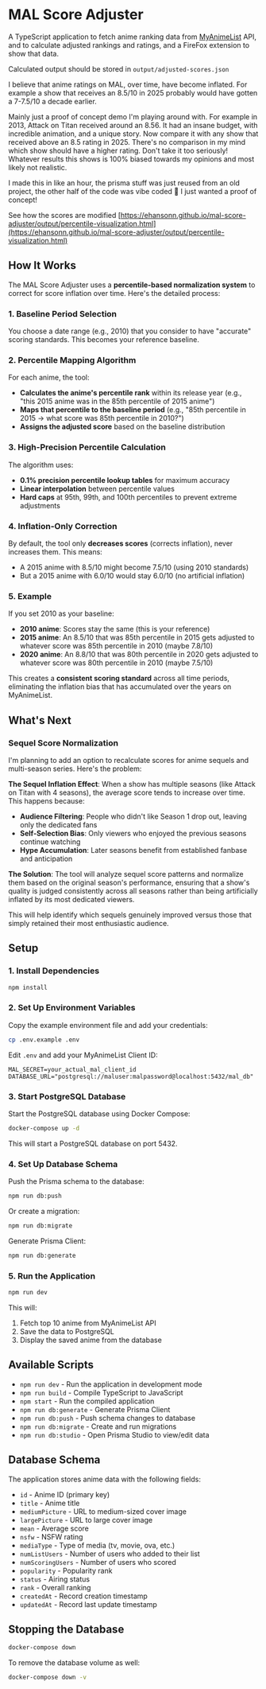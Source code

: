 # MAL Score Adjuster

A TypeScript application to fetch anime ranking data from [MyAnimeList](https://myanimelist.net/) API, and to calculate adjusted rankings and ratings, and a FireFox extension to show that data.

Calculated output should be stored in `output/adjusted-scores.json`


I believe that anime ratings on MAL, over time, have become inflated. For example a show that receives an 8.5/10 in 2025 probably would have gotten a 7-7.5/10 a decade earlier.

Mainly just a proof of concept demo I'm playing around with. For example in 2013, Attack on Titan received around an 8.56. It had an insane budget, with incredible animation, and a unique story. Now compare it with any show that received above an 8.5 rating in 2025. There's no comparison in my mind which show should have a higher rating. Don't take it too seriously! Whatever results this shows is 100% biased towards my opinions and most likely not realistic.



I made this in like an hour, the prisma stuff was just reused from an old project, the other half of the code was vibe coded 🤦 I just wanted a proof of concept!



See how the scores are modified [https://ehansonn.github.io/mal-score-adjuster/output/percentile-visualization.html](https://ehansonn.github.io/mal-score-adjuster/output/percentile-visualization.html)

## How It Works

The MAL Score Adjuster uses a **percentile-based normalization system** to correct for score inflation over time. Here's the detailed process:

### 1. **Baseline Period Selection**
You choose a date range (e.g., 2010) that you consider to have "accurate" scoring standards. This becomes your reference baseline.

### 2. **Percentile Mapping Algorithm**
For each anime, the tool:
- **Calculates the anime's percentile rank** within its release year (e.g., "this 2015 anime was in the 85th percentile of 2015 anime")
- **Maps that percentile to the baseline period** (e.g., "85th percentile in 2015 → what score was 85th percentile in 2010?")
- **Assigns the adjusted score** based on the baseline distribution

### 3. **High-Precision Percentile Calculation**
The algorithm uses:
- **0.1% precision percentile lookup tables** for maximum accuracy
- **Linear interpolation** between percentile values
- **Hard caps** at 95th, 99th, and 100th percentiles to prevent extreme adjustments

### 4. **Inflation-Only Correction**
By default, the tool only **decreases scores** (corrects inflation), never increases them. This means:
- A 2015 anime with 8.5/10 might become 7.5/10 (using 2010 standards)
- But a 2015 anime with 6.0/10 would stay 6.0/10 (no artificial inflation)

### 5. **Example**
If you set 2010 as your baseline:
- **2010 anime**: Scores stay the same (this is your reference)
- **2015 anime**: An 8.5/10 that was 85th percentile in 2015 gets adjusted to whatever score was 85th percentile in 2010 (maybe 7.8/10)
- **2020 anime**: An 8.8/10 that was 80th percentile in 2020 gets adjusted to whatever score was 80th percentile in 2010 (maybe 7.5/10)

This creates a **consistent scoring standard** across all time periods, eliminating the inflation bias that has accumulated over the years on MyAnimeList.

## What's Next

### Sequel Score Normalization
I'm planning to add an option to recalculate scores for anime sequels and multi-season series. Here's the problem:

**The Sequel Inflation Effect**: When a show has multiple seasons (like Attack on Titan with 4 seasons), the average score tends to increase over time. This happens because:

- **Audience Filtering**: People who didn't like Season 1 drop out, leaving only the dedicated fans
- **Self-Selection Bias**: Only viewers who enjoyed the previous seasons continue watching
- **Hype Accumulation**: Later seasons benefit from established fanbase and anticipation

**The Solution**: The tool will analyze sequel score patterns and normalize them based on the original season's performance, ensuring that a show's quality is judged consistently across all seasons rather than being artificially inflated by its most dedicated viewers.

This will help identify which sequels genuinely improved versus those that simply retained their most enthusiastic audience.



## Setup

### 1. Install Dependencies

```bash
npm install
```

### 2. Set Up Environment Variables

Copy the example environment file and add your credentials:

```bash
cp .env.example .env
```

Edit `.env` and add your MyAnimeList Client ID:

```
MAL_SECRET=your_actual_mal_client_id
DATABASE_URL="postgresql://maluser:malpassword@localhost:5432/mal_db"
```

### 3. Start PostgreSQL Database

Start the PostgreSQL database using Docker Compose:

```bash
docker-compose up -d
```

This will start a PostgreSQL database on port 5432.

### 4. Set Up Database Schema

Push the Prisma schema to the database:

```bash
npm run db:push
```

Or create a migration:

```bash
npm run db:migrate
```

Generate Prisma Client:

```bash
npm run db:generate
```

### 5. Run the Application

```bash
npm run dev
```

This will:
1. Fetch top 10 anime from MyAnimeList API
2. Save the data to PostgreSQL
3. Display the saved anime from the database

## Available Scripts

- `npm run dev` - Run the application in development mode
- `npm run build` - Compile TypeScript to JavaScript
- `npm start` - Run the compiled application
- `npm run db:generate` - Generate Prisma Client
- `npm run db:push` - Push schema changes to database
- `npm run db:migrate` - Create and run migrations
- `npm run db:studio` - Open Prisma Studio to view/edit data

## Database Schema

The application stores anime data with the following fields:

- `id` - Anime ID (primary key)
- `title` - Anime title
- `mediumPicture` - URL to medium-sized cover image
- `largePicture` - URL to large cover image
- `mean` - Average score
- `nsfw` - NSFW rating
- `mediaType` - Type of media (tv, movie, ova, etc.)
- `numListUsers` - Number of users who added to their list
- `numScoringUsers` - Number of users who scored
- `popularity` - Popularity rank
- `status` - Airing status
- `rank` - Overall ranking
- `createdAt` - Record creation timestamp
- `updatedAt` - Record last update timestamp

## Stopping the Database

```bash
docker-compose down
```

To remove the database volume as well:

```bash
docker-compose down -v
```
